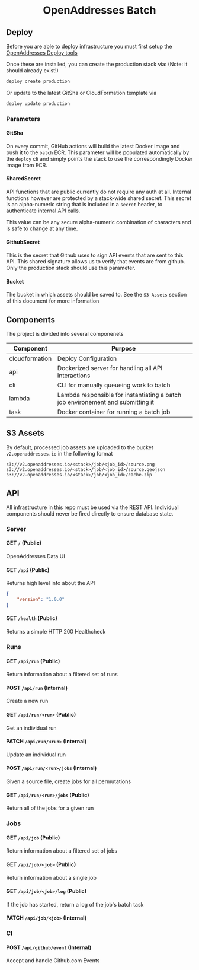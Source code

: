 <h1 align=center>OpenAddresses Batch</h1>

## Deploy

Before you are able to deploy infrastructure you must first setup the [OpenAddresses Deploy tools](https://github.com/openaddresses/deploy)

Once these are installed, you can create the production stack via:
(Note: it should already exist!)

```sh
deploy create production
```

Or update to the latest GitSha or CloudFormation template via

```sh
deploy update production
```

### Parameters

#### GitSha

On every commit, GitHub actions will build the latest Docker image and push it to the `batch` ECR.
This parameter will be populated automatically by the `deploy` cli and simply points the stack
to use the correspondingly Docker image from ECR.

#### SharedSecret

API functions that are public currently do not require any auth at all. Internal functions however are protected
by a stack-wide shared secret. This secret is an alpha-numeric string that is included in a `secret` header, to
authenticate internal API calls.

This value can be any secure alpha-numeric combination of characters and is safe to change at any time.

#### GithubSecret

This is the secret that Github uses to sign API events that are sent to this API. This shared signature allows
us to verify that events are from github. Only the production stack should use this parameter.

#### Bucket

The bucket in which assets should be saved to. See the `S3 Assets` section of this document for more information

## Components

The project is divided into several componenets

| Component | Purpose |
| --------- | ------- |
| cloudformation | Deploy Configuration |
| api | Dockerized server for handling all API interactions |
| cli | CLI for manually queueing work to batch |
| lambda | Lambda responsible for instantiating a batch job environement and submitting it |
| task | Docker container for running a batch job |

## S3 Assets

By default, processed job assets are uploaded to the bucket `v2.openaddresses.io` in the following format

```
s3://v2.openaddresses.io/<stack>/job/<job_id>/source.png
s3://v2.openaddresses.io/<stack>/job/<job_id>/source.geojson
s3://v2.openaddresses.io/<stack>/job/<job_id>/cache.zip
```

## API

All infrastructure in this repo must be used via the REST API. Individual
components should never be fired directly to ensure database state.

### Server

#### GET `/` (Public)

OpenAddresses Data UI

#### GET `/api` (Public)

Returns high level info about the API

```JSON
{
    "version": "1.0.0"
}
```

#### GET `/health` (Public)

Returns a simple HTTP 200 Healthcheck

### Runs

#### GET `/api/run` (Public)

Return information about a filtered set of runs

#### POST `/api/run` (Internal)

Create a new run

#### GET `/api/run/<run>` (Public)

Get an individual run

#### PATCH `/api/run/<run>` (Internal)

Update an individual run

#### POST `/api/run/<run>/jobs` (Internal)

Given a source file, create jobs for all permutations

#### GET `/api/run/<run>/jobs` (Public)

Return all of the jobs for a given run

### Jobs

#### GET `/api/job` (Public)

Return information about a filtered set of jobs

#### GET `/api/job/<job>` (Public)

Return information about a single job

#### GET `/api/job/<job>/log` (Public)

If the job has started, return a log of the job's batch task

#### PATCH `/api/job/<job>` (Internal)

### CI

#### POST `/api/github/event` (Internal)

Accept and handle Github.com Events


